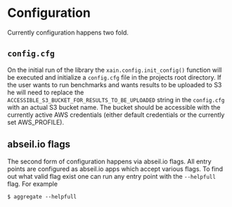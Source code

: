 # Configuration
Currently configuration happens two fold.

## `config.cfg`
On the initial run of the library the `xain.config.init_config()` function
will be executed and initialize a `config.cfg` file in the projects root directory. 
If the user wants to run benchmarks and wants results to be uploaded to S3 he will need to replace the
`ACCESSIBLE_S3_BUCKET_FOR_RESULTS_TO_BE_UPLOADED` string in the `config.cfg` with an actual S3 bucket name. The bucket
should be accessible with the currently active AWS credentials (either default credentials or the currently set AWS_PROFILE).

## abseil.io flags
The second form of configuration happens via abseil.io flags. All entry points are configured as abseil.io apps which
accept various flags. To find out what valid flag exist one can run any entry point with the `--helpfull` flag.
For example

```shell
$ aggregate --helpfull
```
